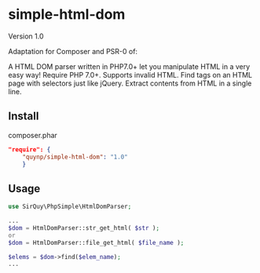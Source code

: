 simple-html-dom
==========================

Version 1.0

Adaptation for Composer and PSR-0 of:

A HTML DOM parser written in PHP7.0+ let you manipulate HTML in a very easy way!
Require PHP 7.0+.
Supports invalid HTML.
Find tags on an HTML page with selectors just like jQuery.
Extract contents from HTML in a single line.

Install
-------

 composer.phar
```json
"require": {
    "quynp/simple-html-dom": "1.0"
    }
```

Usage
-----

```php
use SirQuy\PhpSimple\HtmlDomParser;

...
$dom = HtmlDomParser::str_get_html( $str );
or 
$dom = HtmlDomParser::file_get_html( $file_name );

$elems = $dom->find($elem_name);
...

```
